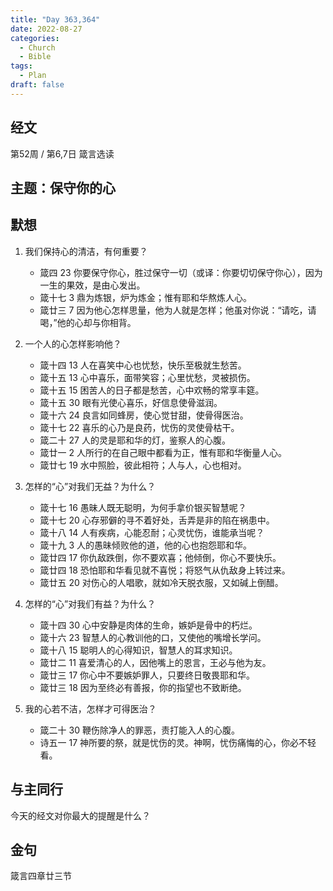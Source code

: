 ```yaml
---
title: "Day 363,364"
date: 2022-08-27
categories:
  - Church
  - Bible
tags:
  - Plan
draft: false
---
```


## 经文
第52周 / 第6,7日 箴言选读

## 主题：保守你的心


## 默想
1. 我们保持心的清洁，有何重要？
   * 箴四  23       你要保守你心，胜过保守一切（或译：你要切切保守你心），因为一生的果效，是由心发出。
   * 箴十七  3    鼎为炼银，炉为炼金；惟有耶和华熬炼人心。
   * 箴廿三  7    因为他心怎样思量，他为人就是怎样；他虽对你说：“请吃，请喝，”他的心却与你相背。

2. 一个人的心怎样影响他？
   * 箴十四  13   人在喜笑中心也忧愁，快乐至极就生愁苦。
   * 箴十五  13   心中喜乐，面带笑容；心里忧愁，灵被损伤。
   * 箴十五  15   困苦人的日子都是愁苦，心中欢畅的常享丰筵。
   * 箴十五  30   眼有光使心喜乐，好信息使骨滋润。
   * 箴十六  24   良言如同蜂房，使心觉甘甜，使骨得医治。
   * 箴十七  22   喜乐的心乃是良药，忧伤的灵使骨枯干。
   * 箴二十  27   人的灵是耶和华的灯，鉴察人的心腹。
   * 箴廿一  2    人所行的在自己眼中都看为正，惟有耶和华衡量人心。
   * 箴廿七  19   水中照脸，彼此相符；人与人，心也相对。

3. 怎样的“心”对我们无益？为什么？
   * 箴十七  16   愚昧人既无聪明，为何手拿价银买智慧呢？
   * 箴十七  20   心存邪僻的寻不着好处，舌弄是非的陷在祸患中。
   * 箴十八  14   人有疾病，心能忍耐；心灵忧伤，谁能承当呢？
   * 箴十九  3    人的愚昧倾败他的道，他的心也抱怨耶和华。
   * 箴廿四  17   你仇敌跌倒，你不要欢喜；他倾倒，你心不要快乐。
   * 箴廿四  18   恐怕耶和华看见就不喜悦；将怒气从仇敌身上转过来。
   * 箴廿五  20   对伤心的人唱歌，就如冷天脱衣服，又如碱上倒醋。

4. 怎样的“心”对我们有益？为什么？
   * 箴十四  30   心中安静是肉体的生命，嫉妒是骨中的朽烂。
   * 箴十六  23   智慧人的心教训他的口，又使他的嘴增长学问。
   * 箴十八  15   聪明人的心得知识，智慧人的耳求知识。
   * 箴廿二  11   喜爱清心的人，因他嘴上的恩言，王必与他为友。
   * 箴廿三  17   你心中不要嫉妒罪人，只要终日敬畏耶和华。
   * 箴廿三  18   因为至终必有善报，你的指望也不致断绝。

5. 我的心若不洁，怎样才可得医治？
   * 箴二十  30   鞭伤除净人的罪恶，责打能入人的心腹。
   * 诗五一  17   神所要的祭，就是忧伤的灵。神啊，忧伤痛悔的心，你必不轻看。

## 与主同行
今天的经文对你最大的提醒是什么？

## 金句
箴言四章廿三节

[comment]: <> (## 附录)

